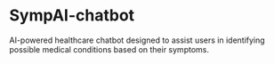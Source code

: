 # SympAI-chatbot
AI-powered healthcare chatbot designed to assist users in identifying possible medical conditions based on their symptoms.
